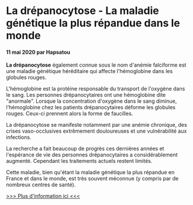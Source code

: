 # La drépanocytose - La maladie génétique la plus répandue dans le monde

#### 11 mai 2020 par Hapsatou

**La drépanocytose** également connue sous le nom d'anémie falciforme est une maladie génétique héréditaire qui affecte l'hémoglobine dans les globules rouges.

L'hémoglobine est la protéine responsable du transport de l'oxygène dans le sang. Les personnes drépanocytaires ont une hémoglobine dite "anormale". Lorsque la concentration d'oxygène dans le sang diminue, l'hémoglobine chez les patients drépanocytaires déforme les globules rouges. Ceux-ci prennent alors la forme de faucilles.

La drépanocytose se manifeste notamment par une anémie chronique, des crises vaso-occlusives extrêmement douloureuses et une vulnérabilité aux infections.

La recherche a fait beaucoup de progrès ces dernières années et l'espérance de vie des personnes drépanocytaires a considérablement augmenté. Cependant les traitements actuels restent limités.

Cette maladie, bien qu'étant la maladie génétique la plus répandue en France et dans le monde, est très souvent méconnue (y compris par de nombreux centres de santé).

[\>\>\> Plus d'information ici \<\<\<](https://www.inserm.fr/information-en-sante/dossiers-information/drepanocytose)
